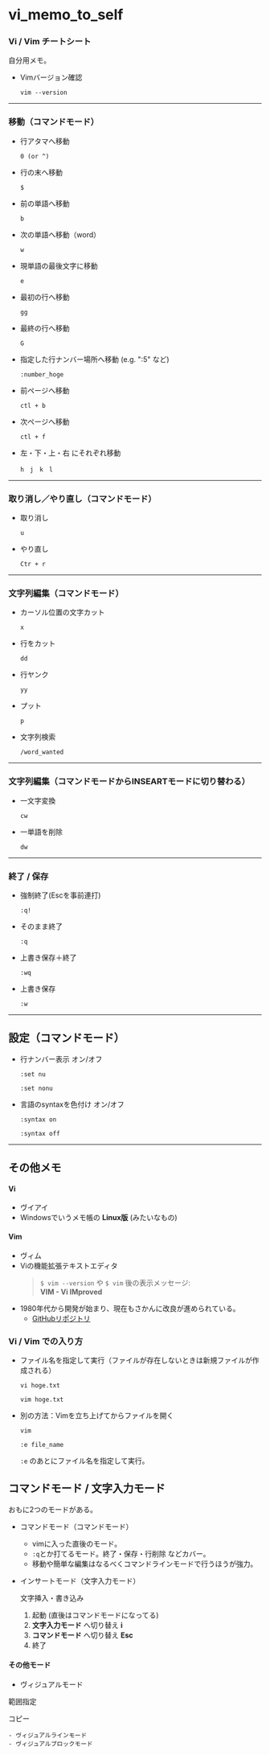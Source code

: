 # vi_memo_to_self

### Vi / Vim チートシート

自分用メモ。

- Vimバージョン確認
    ```
    vim --version
    ```

---

### 移動（コマンドモード）

- 行アタマへ移動
    ```
    0 (or ^)
    ```

- 行の末へ移動
    ```
    $
    ```
- 前の単語へ移動
    ```
    b
    ```
- 次の単語へ移動（word）
    ```
    w
    ```
- 現単語の最後文字に移動
    ```
    e
    ```
- 最初の行へ移動
    ```
    gg
    ```
- 最終の行へ移動
    ```
    G
    ```
- 指定した行ナンバー場所へ移動  (e.g. ":5" など)
    ```
    :number_hoge
    ```
- 前ページへ移動
    ```
    ctl + b
    ```
- 次ページへ移動
    ```
    ctl + f
    ```
- 左・下・上・右 にそれぞれ移動
    ```
    h　j　k　l
    ```

---

### 取り消し／やり直し（コマンドモード）

- 取り消し
    ```
    u
    ```
- やり直し
    ```
    Ctr + r
    ```

---

### 文字列編集（コマンドモード）

- カーソル位置の文字カット
    ```
    x
    ```
- 行をカット
    ```
    dd
    ```
- 行ヤンク
    ```
    yy
    ```
- プット
    ```
    p
    ```
- 文字列検索
    ```
    /word_wanted
    ```

---

### 文字列編集（コマンドモードからINSEARTモードに切り替わる）

- 一文字変換
    ```
    cw
    ```
- 一単語を削除
    ```
    dw
    ```

---

### 終了 / 保存

- 強制終了(Escを事前連打)
    ```
    :q!
    ```
- そのまま終了
    ```
    :q
    ```
- 上書き保存＋終了
    ```
    :wq
    ```
- 上書き保存
    ```
    :w
    ```

---

## 設定（コマンドモード）

- 行ナンバー表示 オン/オフ
    ```
    :set nu

    :set nonu
    ```

- 言語のsyntaxを色付け オン/オフ
    ```
    :syntax on

    :syntax off
    ```

---

## その他メモ

#### Vi
- ヴイアイ
- Windowsでいうメモ帳の __Linux版__ (みたいなもの)

#### Vim
- ヴィム
- Viの機能拡張テキストエディタ
    > `$ vim --version` や `$ vim` 後の表示メッセージ:  
    > __VIM - Vi IMproved__
- 1980年代から開発が始まり、現在もさかんに改良が進められている。
    - [GitHubリポジトリ](https://github.com/vim/vim)

### Vi / Vim での入り方
- ファイル名を指定して実行（ファイルが存在しないときは新規ファイルが作成される）
    ```
    vi hoge.txt

    vim hoge.txt
    ```
- 別の方法：Vimを立ち上げてからファイルを開く
    ```
    vim
    ```
    ```
    :e file_name
    ```
    `:e` のあとにファイル名を指定して実行。

## コマンドモード / 文字入力モード

おもに2つのモードがある。

- コマンドモード（コマンドモード）
  - vimに入った直後のモード。
  - `:q`とか打てるモード。終了・保存・行削除 などカバー。
  - 移動や簡単な編集はなるべくコマンドラインモードで行うほうが強力。

- インサートモード（文字入力モード）

  文字挿入・書き込み

  1. 起動  (直後はコマンドモードになってる)
  1. __文字入力モード__ へ切り替え  __i__
  1. __コマンドモード__ へ切り替え  __Esc__
  1. 終了

#### その他モード
- ヴィジュアルモード

範囲指定

コピー

    - ヴィジュアルラインモード
    - ヴィジュアルブロックモード